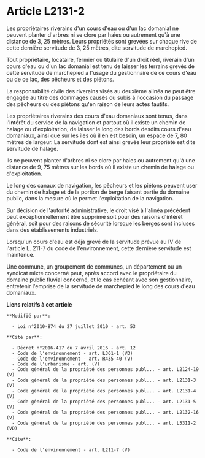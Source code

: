 # Article L2131-2

Les propriétaires riverains d'un cours d'eau ou d'un lac domanial ne peuvent planter d'arbres ni se clore par haies ou
autrement qu'à une distance de 3, 25 mètres. Leurs propriétés sont grevées sur chaque rive de cette dernière servitude de 3,
25 mètres, dite servitude de marchepied. 

Tout propriétaire, locataire, fermier ou titulaire d'un droit réel, riverain d'un cours d'eau ou d'un lac domanial est tenu
de laisser les terrains grevés de cette servitude de marchepied à l'usage du gestionnaire de ce cours d'eau ou de ce lac, des
pêcheurs et des piétons. 

La responsabilité civile des riverains visés au deuxième alinéa ne peut être engagée au titre des dommages causés ou subis à
l'occasion du passage des pêcheurs ou des piétons qu'en raison de leurs actes fautifs. 

Les propriétaires riverains des cours d'eau domaniaux sont tenus, dans l'intérêt du service de la navigation et partout où il
existe un chemin de halage ou d'exploitation, de laisser le long des bords desdits cours d'eau domaniaux, ainsi que sur les
îles où il en est besoin, un espace de 7, 80 mètres de largeur. La servitude dont est ainsi grevée leur propriété est dite
servitude de halage. 

Ils ne peuvent planter d'arbres ni se clore par haies ou autrement qu'à une distance de 9, 75 mètres sur les bords où il
existe un chemin de halage ou d'exploitation. 

Le long des canaux de navigation, les pêcheurs et les piétons peuvent user du chemin de halage et de la portion de berge
faisant partie du domaine public, dans la mesure où le permet l'exploitation de la navigation. 

Sur décision de l'autorité administrative, le droit visé à l'alinéa précédent peut exceptionnellement être supprimé soit pour
des raisons d'intérêt général, soit pour des raisons de sécurité lorsque les berges sont incluses dans des établissements
industriels. 

Lorsqu'un cours d'eau est déjà grevé de la servitude prévue au IV de l'article L. 211-7 du code de l'environnement, cette
dernière servitude est maintenue. 

Une commune, un groupement de communes, un département ou un syndicat mixte concerné peut, après accord avec le propriétaire
du domaine public fluvial concerné, et le cas échéant avec son gestionnaire, entretenir l'emprise de la servitude de
marchepied le long des cours d'eau domaniaux.

**Liens relatifs à cet article**

	**Modifié par**:

	  - Loi n°2010-874 du 27 juillet 2010 - art. 53

	**Cité par**:

	  - Décret n°2016-417 du 7 avril 2016 - art. 12
	  - Code de l'environnement - art. L361-1 (VD)
	  - Code de l'environnement - art. R435-40 (V)
	  - Code de l'urbanisme - art. (V)
	  - Code général de la propriété des personnes publ... - art. L2124-19 (V)
	  - Code général de la propriété des personnes publ... - art. L2131-3 (V)
	  - Code général de la propriété des personnes publ... - art. L2131-4 (V)
	  - Code général de la propriété des personnes publ... - art. L2131-5 (V)
	  - Code général de la propriété des personnes publ... - art. L2132-16 (V)
	  - Code général de la propriété des personnes publ... - art. L5311-2 (VD)

	**Cite**:

	  - Code de l'environnement - art. L211-7 (V)
